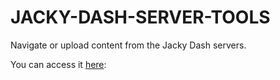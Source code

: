 # JACKY-DASH-SERVER-TOOLS
Navigate or upload content from the Jacky Dash servers.

You can access it [here](http://jackydash21.7m.pl/database/tools/):
